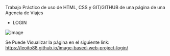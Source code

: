 Trabajo Práctico de uso de HTML, CSS y GIT/GITHUB de una página de una Agencia de Viajes

- LOGIN

![image](https://github.com/leoito88/image-based-web-project-login/assets/59623841/33731361-e86a-4db3-aee3-77124aa02387)


Se Puede Visualizar la página en el siguiente link:
https://leoito88.github.io/image-based-web-project-login/
